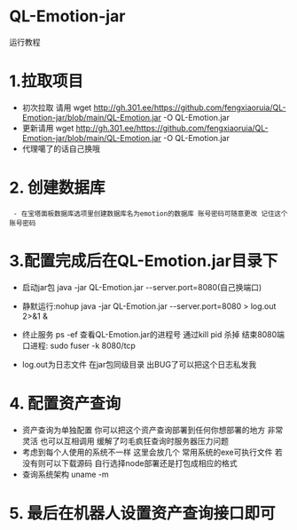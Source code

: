# QL-Emotion-jar
运行教程

# 1.拉取项目

- 初次拉取 请用  wget http://gh.301.ee/https://github.com/fengxiaoruia/QL-Emotion-jar/blob/main/QL-Emotion.jar -O QL-Emotion.jar
- 更新请用 wget  http://gh.301.ee/https://github.com/fengxiaoruia/QL-Emotion-jar/blob/main/QL-Emotion.jar -O QL-Emotion.jar
- 代理噶了的话自己换哦



# 2. 创建数据库

     - 在宝塔面板数据库选项里创建数据库名为emotion的数据库 账号密码可随意更改 记住这个账号密码

# 3.配置完成后在QL-Emotion.jar目录下

- 启动jar包 java -jar QL-Emotion.jar --server.port=8080(自己换端口)

- 静默运行:nohup java -jar QL-Emotion.jar --server.port=8080 > log.out 2>&1 &

- 终止服务 ps -ef 查看QL-Emotion.jar的进程号 通过kill pid 杀掉
  结束8080端口进程: sudo fuser -k 8080/tcp

- log.out为日志文件 在jar包同级目录 出BUG了可以把这个日志私发我

# 4. 配置资产查询

* 资产查询为单独配置 你可以把这个资产查询部署到任何你想部署的地方 非常灵活 也可以互相调用 缓解了叼毛疯狂查询时服务器压力问题
* 考虑到每个人使用的系统不一样 这里会放几个 常用系统的exe可执行文件 若没有则可以下载源码 自行选择node部署还是打包成相应的格式
* 查询系统架构 uname -m

# 5. 最后在机器人设置资产查询接口即可



